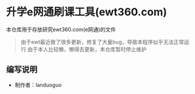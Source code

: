 # 升学e网通刷课工具(ewt360.com)

本仓库用于存放研究ewt360.com(e网通)的文件   

> 由于ewt最近做了很多更新，修复了大量bug，导致本程序似乎无法正常运行 
> 由于本人比较懒，懒得去更新，本仓库暂时停止维护 



## 编写说明
* 制作者：landuoguo  
